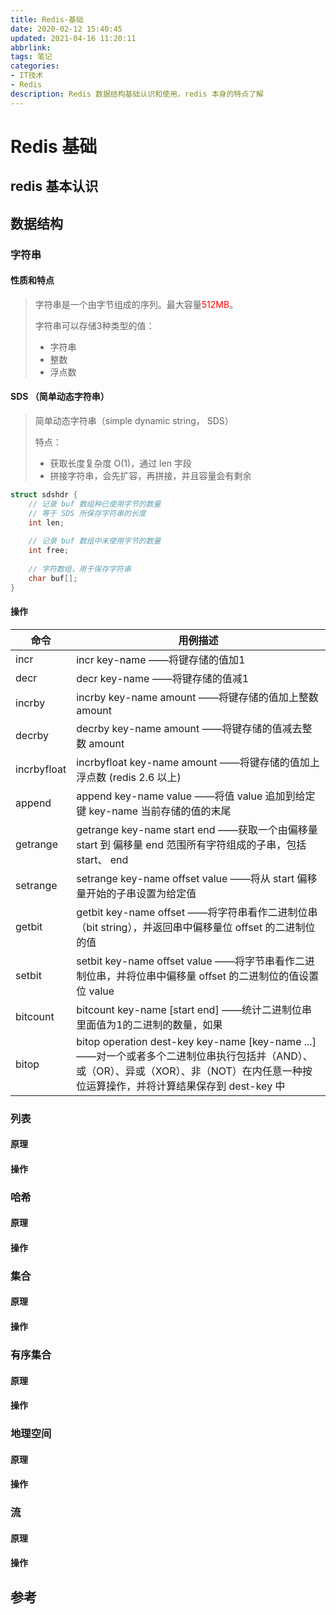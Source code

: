 ```yaml
---
title: Redis-基础
date: 2020-02-12 15:40:45
updated: 2021-04-16 11:20:11
abbrlink: 
tags: 笔记
categories:
- IT技术
- Redis
description: Redis 数据结构基础认识和使用，redis 本身的特点了解
---
```


# Redis 基础

## redis 基本认识



## 数据结构

### 字符串

#### 性质和特点

>字符串是一个由字节组成的序列。最大容量<font color=red>512MB</font>。
>
>字符串可以存储3种类型的值：
>
>- 字符串
>- 整数
>- 浮点数
>
>

#### SDS （简单动态字符串）

>简单动态字符串（simple dynamic string， SDS）
>
>特点：
>
>- 获取长度复杂度 O(1)，通过 len 字段
>- 拼接字符串，会先扩容，再拼接，并且容量会有剩余

```c
struct sdshdr {
    // 记录 buf 数组种已使用字节的数量
    // 等于 SDS 所保存字符串的长度
    int len;
    
    // 记录 buf 数组中未使用字节的数量
    int free;
    
    // 字符数组，用于保存字符串
    char buf[];
}
```

#### 操作

| 命令        | 用例描述                                                     |
| ----------- | ------------------------------------------------------------ |
| incr        | incr key-name  ——将键存储的值加1                             |
| decr        | decr key-name ——将键存储的值减1                              |
| incrby      | incrby key-name amount ——将键存储的值加上整数 amount         |
| decrby      | decrby key-name amount ——将键存储的值减去整数 amount         |
| incrbyfloat | incrbyfloat key-name amount ——将键存储的值加上浮点数 (redis 2.6 以上) |
| append      | append key-name value ——将值 value 追加到给定键 key-name 当前存储的值的末尾 |
| getrange    | getrange key-name start end ——获取一个由偏移量start 到 偏移量 end 范围所有字符组成的子串，包括 start、 end |
| setrange    | setrange key-name offset  value ——将从 start 偏移量开始的子串设置为给定值 |
| getbit      | getbit key-name offset ——将字符串看作二进制位串（bit string），并返回串中偏移量位 offset 的二进制位的值 |
| setbit      | setbit key-name offset value ——将字节串看作二进制位串，并将位串中偏移量 offset 的二进制位的值设置位 value |
| bitcount    | bitcount key-name [start end] ——统计二进制位串里面值为1的二进制的数量，如果 |
| bitop       | bitop operation dest-key key-name [key-name ...] ——对一个或者多个二进制位串执行包括并（AND）、或（OR）、异或（XOR）、非（NOT）在内任意一种按位运算操作，并将计算结果保存到 dest-key 中 |

### 列表

#### 原理



#### 操作



### 哈希

#### 原理



#### 操作



### 集合

#### 原理



#### 操作



### 有序集合

#### 原理



#### 操作



### 地理空间

#### 原理



#### 操作



### 流

#### 原理



#### 操作



## 参考

>
>
>
